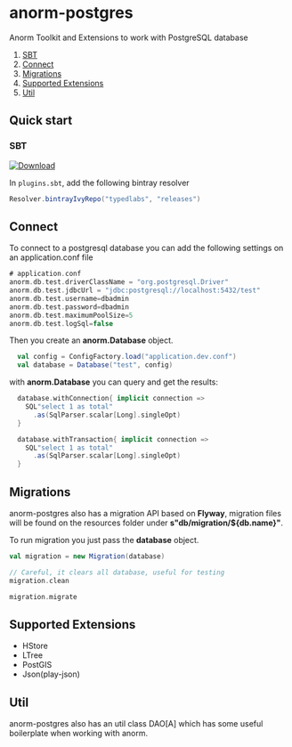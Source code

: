 # anorm-postgres
Anorm Toolkit and Extensions to work with PostgreSQL database


1. [SBT](#sbt)
2. [Connect](#connect)
2. [Migrations](#migrations)
4. [Supported Extensions](#supported-extensions)
4. [Util](#util)

## Quick start

### SBT

[ ![Download](https://api.bintray.com/packages/typedlabs/releases/anorm-postgres/images/download.svg) ](https://bintray.com/typedlabs/releases/anorm-postgres/_latestVersion)

In `plugins.sbt`, add the following bintray resolver

```scala
Resolver.bintrayIvyRepo("typedlabs", "releases")
```

## Connect

To connect to a postgresql database you can add the following settings on an application.conf file

~~~scala
# application.conf
anorm.db.test.driverClassName = "org.postgresql.Driver"
anorm.db.test.jdbcUrl = "jdbc:postgresql://localhost:5432/test"
anorm.db.test.username=dbadmin
anorm.db.test.password=dbadmin
anorm.db.test.maximumPoolSize=5
anorm.db.test.logSql=false
~~~

Then you create an **anorm.Database** object.

~~~scala
  val config = ConfigFactory.load("application.dev.conf")
  val database = Database("test", config)
~~~

with **anorm.Database** you can query and get the results:

~~~scala
  database.withConnection{ implicit connection =>
    SQL"select 1 as total"
      .as(SqlParser.scalar[Long].singleOpt)
  }

  database.withTransaction{ implicit connection =>
    SQL"select 1 as total"
      .as(SqlParser.scalar[Long].singleOpt)
  }  
~~~

## Migrations
anorm-postgres also has a migration API based on **Flyway**, migration files will be found on the resources folder under **s"db/migration/${db.name}"**.

To run migration you just pass the **database** object.

~~~scala
val migration = new Migration(database)

// Careful, it clears all database, useful for testing
migration.clean

migration.migrate

~~~

## Supported Extensions
* HStore
* LTree
* PostGIS
* Json(play-json)

## Util
anorm-postgres also has an util class DAO[A] which has some useful boilerplate when working with anorm.

